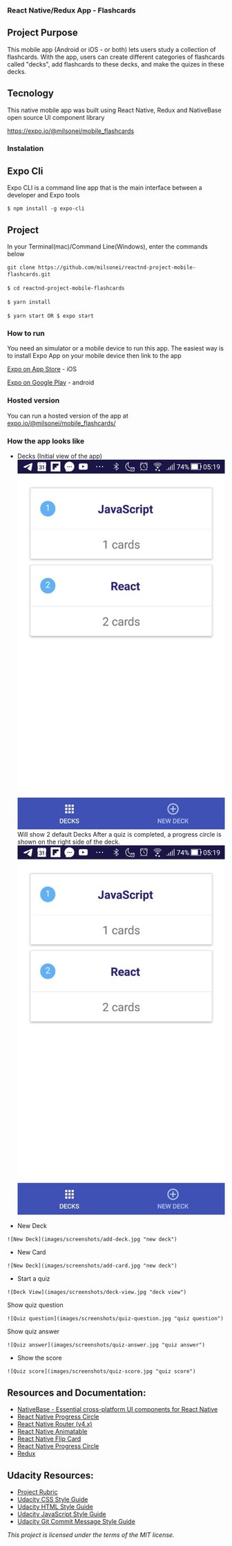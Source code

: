### React Native/Redux App - Flashcards
## Project Purpose
This mobile app (Android or iOS - or both) lets users study a collection of flashcards. 
With the app, users can create different categories of flashcards called "decks", add flashcards to these decks, and make the quizes in these decks.

## Tecnology
This native mobile app was built using React Native, Redux and NativeBase open source UI component library 

https://expo.io/@milsonei/mobile_flashcards

### Instalation
## Expo Cli
Expo CLI is a command line app that is the main interface between a developer and Expo tools
```
$ npm install -g expo-cli
```
## Project
In your Terminal(mac)/Command Line(Windows), enter the commands below
```
git clone https://github.com/milsonei/reactnd-project-mobile-flashcards.git

$ cd reactnd-project-mobile-flashcards

$ yarn install

$ yarn start OR $ expo start
```
### How to run
You need an simulator or a mobile device to run this app. The easiest way is to install Expo App on your mobile device then link to the app

[Expo on App Store](https://itunes.apple.com/br/app/expo-client/id982107779?mt=8) - iOS

[Expo on Google Play](https://play.google.com/store/apps/details?id=host.exp.exponent) - android

### Hosted version
You can run a hosted version of the app at [expo.io/@milsonei/mobile_flashcards/](https://expo.io/@milsonei/mobile_flashcards)

### How the app looks like
- Decks (Initial view of the app)
![Home Screen](images/screenshots/home-1.jpg "home screen")
Will show 2 default Decks
After a quiz is completed, a progress circle is shown on the right side of the deck.
![Home Screen with progress](images/screenshots/home-1.jpg "home screen with progress")

- New Deck
```
![New Deck](images/screenshots/add-deck.jpg "new deck")
```
- New Card
```
![New Deck](images/screenshots/add-card.jpg "new deck")
```
- Start a quiz
```
![Deck View](images/screenshots/deck-view.jpg "deck view")
```
Show quiz question
```
![Quiz question](images/screenshots/quiz-question.jpg "quiz question")
```
Show quiz answer
```
![Quiz answer](images/screenshots/quiz-answer.jpg "quiz answer")
```
- Show the score
```
![Quiz score](images/screenshots/quiz-score.jpg "quiz score")
```
## Resources and Documentation:
- [NativeBase - Essential cross-platform UI components for React Native](https://docs.nativebase.io)
- [React Native Progress Circle](https://github.com/MrToph/react-native-progress-circle#readme)
- [React Native Router (v4.x)](https://github.com/aksonov/react-native-router-flux#readme)
- [React Native Animatable](https://github.com/oblador/react-native-animatable#readme)
- [React Native Flip Card](https://github.com/moschan/react-native-flip-card#readme)
- [React Native Progress Circle](https://github.com/MrToph/react-native-progress-circle#readme)
- [Redux](https://redux.js.org/introduction/getting-started)

## Udacity Resources:

- [Project Rubric](https://review.udacity.com/#!/rubrics/1215/view)
- [Udacity CSS Style Guide](http://udacity.github.io/frontend-nanodegree-styleguide/css.html)
- [Udacity HTML Style Guide](http://udacity.github.io/frontend-nanodegree-styleguide/index.html)
- [Udacity JavaScript Style Guide](http://udacity.github.io/frontend-nanodegree-styleguide/javascript.html)
- [Udacity Git Commit Message Style Guide](https://udacity.github.io/git-styleguide/)

_This project is licensed under the terms of the MIT license._